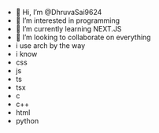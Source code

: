 - 👋 Hi, I’m @DhruvaSai9624
- 👀 I’m interested in programming
- 🌱 I’m currently learning NEXT.JS
- 💞️ I’m looking to collaborate on everything
- i use arch by the way
- i know
-   css
-   js
-   ts
-   tsx
-   c
-   c++
-   html
-   python  

<!---
DhruvaSai9624/DhruvaSai9624 is a ✨ special ✨ repository because its `README.md` (this file) appears on your GitHub profile.
You can click the Preview link to take a look at your changes.
--->
